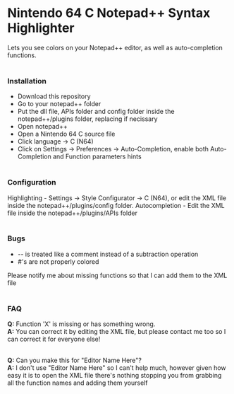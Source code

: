 # Nintendo 64 C Notepad++ Syntax Highlighter
Lets you see colors on your Notepad++ editor, as well as auto-completion functions.<br/><br/>

### Installation
* Download this repository
* Go to your notepad++ folder
* Put the dll file, APIs folder and config folder inside the notepad++/plugins folder, replacing if necissary
* Open notepad++
* Open a Nintendo 64 C source file
* Click language -> C (N64)
* Click on Settings -> Preferences -> Auto-Completion, enable both Auto-Completion and Function parameters hints<br/><br/>

### Configuration
Highlighting - Settings -> Style Configurator -> C (N64), or edit the XML file inside the notepad++/plugins/config folder.
Autocompletion - Edit the XML file inside the notepad++/plugins/APIs folder<br/><br/>

### Bugs
* -- is treated like a comment instead of a subtraction operation
* #'s are not properly colored<br/>

Please notify me about missing functions so that I can add them to the XML file
<br/><br/>
### FAQ
**Q:** Function 'X' is missing or has something wrong.<br/>
**A:** You can correct it by editing the XML file, but please contact me too so I can correct it for everyone else!<br/><br/>

**Q:** Can you make this for "Editor Name Here"?<br/>
**A:** I don't use "Editor Name Here" so I can't help much, however given how easy it is to open the XML file there's nothing stopping you from grabbing all the function names and adding them yourself<br/><br/>
